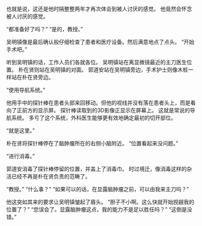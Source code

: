 也就是说，这还是他时隔整整两年才再次体会到被人讨厌的感觉。
他竟然会怀念被人讨厌的感觉。

“都准备好了吗？”
“是的，教授。”

吴明镇像是最后确认般仔细检查了患者和医疗设备。然后满意地点了点头。
“开始手术吧。”

听到吴明镇的话，工作人员们各就各位。
吴明镇站在离显微镜最近的主刀医生位置。
朴在贤则站在吴明镇的对面。
郭道安站在吴明镇旁边，手术护士则像木桩一样站在朴在贤旁边。

“使用导航系统。”

他用手中的探针棒在患者头部来回移动。但他的视线并没有落在患者头上，而是看向了正前方的显示屏。
探针棒读取到的3D影像正显示在屏幕上。
这就是常说的导航系统。
多亏了这个系统，外科医生能够更有效地确定最初的切开部位。

“就是这里。”

朴在贤将探针棒停在了脑肿瘤所在的右侧小脑附近。
“位置看起来没问题。”

“进行消毒。”

郭道安消毒了探针棒停留的位置，并盖上了消毒巾。
时过境迁，像消毒这样的杂活已经不再是朴在贤负责的范畴了。

“教授。”
“什么事？”
“如果可以的话，在显露脑肿瘤之前，可以由我来主刀吗？”

他这突如其来的要求让吴明镇皱起了眉头。
“胆子不小啊。这么快就开始觊觎我的位置了？”
“您误会了。显露脑肿瘤这点，我的能力不是足以胜任吗？”
“这倒是没错。”